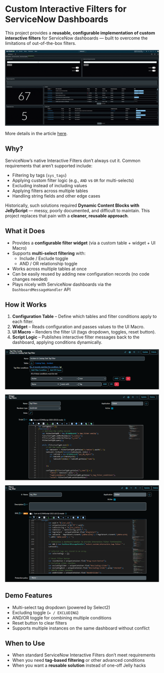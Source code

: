 # Custom Interactive Filters for ServiceNow Dashboards  

This project provides a **reusable, configurable implementation of custom interactive filters** for ServiceNow dashboards — built to overcome the limitations of out-of-the-box filters.  

![](Media/custom-tag-filter-gif.gif)

More details in the article [here](https://www.linkedin.com/pulse/custom-interactive-filters-slightly-less-awful-new-world-dominik-kiss-pi1xf).

## Why?  
ServiceNow’s native Interactive Filters don’t always cut it. Common requirements that aren’t supported include:  
- Filtering by tags (`sys_tags`)  
- Applying custom filter logic (e.g., `AND` vs `OR` for multi-selects)  
- Excluding instead of including values  
- Applying filters across multiple tables  
- Handling string fields and other edge cases  

Historically, such solutions required **Dynamic Content Blocks with JellyScript** — messy, poorly documented, and difficult to maintain. This project replaces that pain with a **cleaner, reusable approach**.  

## What it Does  
- Provides a **configurable filter widget** (via a custom table + widget + UI Macro)  
- Supports **multi-select filtering** with:  
  - Include / Exclude toggle  
  - AND / OR relationship toggle  
- Works across multiple tables at once  
- Can be easily reused by adding new configuration records (no code changes needed)  
- Plays nicely with ServiceNow dashboards via the `DashboardMessageHandler` API  

## How it Works  
1. **Configuration Table** – Define which tables and filter conditions apply to each filter.  
2. **Widget** – Reads configuration and passes values to the UI Macro.  
3. **UI Macro** – Renders the filter UI (tags dropdown, toggles, reset button).  
4. **Script Logic** – Publishes interactive filter messages back to the dashboard, applying conditions dynamically.  

![](Media/tag_filter_config.PNG)

![](Media/tag_filter_widget.PNG)

![](Media/tag_filter_macro.PNG)

## Demo Features  
- Multi-select tag dropdown (powered by Select2)  
- Excluding toggle (`= / EXCLUDING`)  
- AND/OR toggle for combining multiple conditions  
- Reset button to clear filters  
- Supports multiple instances on the same dashboard without conflict  

## When to Use  
- When standard ServiceNow Interactive Filters don’t meet requirements  
- When you need **tag-based filtering** or other advanced conditions  
- When you want a **reusable solution** instead of one-off Jelly hacks  
